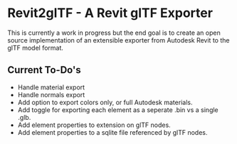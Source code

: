 # Revit2glTF - A Revit glTF Exporter
This is currently a work in progress but the end goal is to create an open source implementation of an extensible exporter from Autodesk Revit to the glTF model format.

## Current To-Do's
- Handle material export
- Handle normals export
- Add option to export colors only, or full Autodesk materials.
- Add toggle for exporting each element as a seperate .bin vs a single .glb.
- Add element properties to extension on glTF nodes.
- Add element properties to a sqlite file referenced by glTF nodes.
